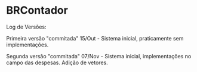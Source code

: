 BRContador
==========

Log de Versões:

Primeira versão "commitada" 15/Out - Sistema inicial, praticamente sem implementações.

Segunda versão "commitada" 07/Nov - Sistema inicial, implementações no campo das despesas. Adição de vetores.
